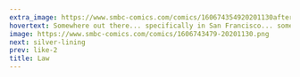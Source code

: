 ```yaml
---
extra_image: https://www.smbc-comics.com/comics/160674354920201130after.png
hovertext: Somewhere out there... specifically in San Francisco... someone is reading this and deciding it's a great idea.
image: https://www.smbc-comics.com/comics/1606743479-20201130.png
next: silver-lining
prev: like-2
title: Law
---
```

